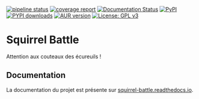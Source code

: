 [![pipeline status](https://gitlab.crans.org/ynerant/squirrel-battle/badges/master/pipeline.svg)](https://gitlab.crans.org/ynerant/squirrel-battle/-/commits/master)
[![coverage report](https://gitlab.crans.org/ynerant/squirrel-battle/badges/master/coverage.svg)](https://gitlab.crans.org/ynerant/squirrel-battle/-/commits/master)
[![Documentation Status](https://readthedocs.org/projects/squirrel-battle/badge/?version=latest)](https://squirrel-battle.readthedocs.io/fr/latest/?badge=latest)
[![PyPI](https://img.shields.io/pypi/v/dungeon-battle)](https://pypi.org/project/squirrel-battle/)
[![PYPI downloads](https://img.shields.io/pypi/dm/squirrel-battle)](https://pypi.org/project/squirrel-battle/)
[![AUR version](https://img.shields.io/aur/version/python-squirrel-battle)](https://aur.archlinux.org/packages/python-squirrel-battle/)
[![License: GPL v3](https://img.shields.io/badge/License-GPL%20v3-blue.svg)](https://www.gnu.org/licenses/gpl-3.0.txt)

# Squirrel Battle

Attention aux couteaux des écureuils !

## Documentation

La documentation du projet est présente sur [squirrel-battle.readthedocs.io](https://squirrel-battle.readthedocs.io).
